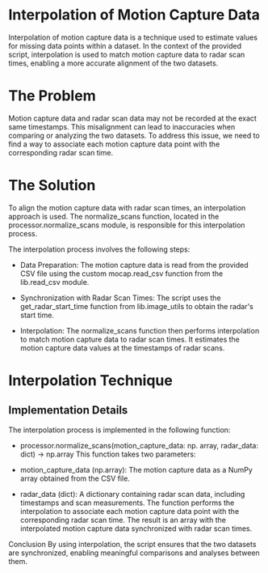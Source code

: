 # Interpolation of Motion Capture Data
Interpolation of motion capture data is a technique used to estimate values for missing data points within a dataset. In the context of the provided script, interpolation is used to match motion capture data to radar scan times, enabling a more accurate alignment of the two datasets.

# The Problem
Motion capture data and radar scan data may not be recorded at the exact same timestamps. This misalignment can lead to inaccuracies when comparing or analyzing the two datasets. To address this issue, we need to find a way to associate each motion capture data point with the corresponding radar scan time.

# The Solution
To align the motion capture data with radar scan times, an interpolation approach is used. The normalize_scans function, located in the processor.normalize_scans module, is responsible for this interpolation process.

The interpolation process involves the following steps:

- Data Preparation: The motion capture data is read from the provided CSV file using the custom mocap.read_csv function from the lib.read_csv module.

- Synchronization with Radar Scan Times: The script uses the get_radar_start_time function from lib.image_utils to obtain the radar's start time.

- Interpolation: The normalize_scans function then performs interpolation to match motion capture data to radar scan times. It estimates the motion capture data values at the timestamps of radar scans.

# Interpolation Technique

## Implementation Details
The interpolation process is implemented in the following function:
- processor.normalize_scans(motion_capture_data: np.    array, radar_data: dict) -> np.array
This function takes two parameters:

- motion_capture_data (np.array): The motion capture data as a NumPy array obtained from the CSV file.

- radar_data (dict): A dictionary containing radar scan data, including timestamps and scan measurements.
The function performs the interpolation to associate each motion capture data point with the corresponding radar scan time. The result is an array with the interpolated motion capture data synchronized with radar scan times.

Conclusion
 By using interpolation, the script ensures that the two datasets are synchronized, enabling meaningful comparisons and analyses between them. 
